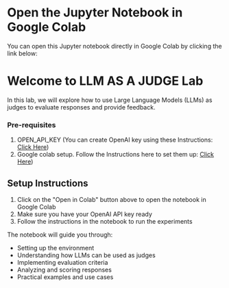 # Open the Jupyter Notebook in Google Colab

You can open this Jupyter notebook directly in Google Colab by clicking the link below:



# Welcome to LLM AS A JUDGE Lab

In this lab, we will explore how to use Large Language Models (LLMs) as judges to evaluate responses and provide feedback.

### Pre-requisites

1. OPEN_API_KEY (You can create OpenAI key using these Instructions: [Click Here](<https://github.com/initmahesh/MLAI-community-labs/tree/main/Class-Labs/Lab-0(Pre-requisites)#firstly-visit-the-openai-playground>))
2. Google colab setup. Follow the Instructions here to set them up: [Click Here](<https://github.com/initmahesh/MLAI-community-labs/tree/main/Class-Labs/Lab-0(Pre-requisites)#creating-a-runtime>))

## Setup Instructions

1. Click on the "Open in Colab" button above to open the notebook in Google Colab
2. Make sure you have your OpenAI API key ready
3. Follow the instructions in the notebook to run the experiments

The notebook will guide you through:

- Setting up the environment
- Understanding how LLMs can be used as judges
- Implementing evaluation criteria
- Analyzing and scoring responses
- Practical examples and use cases
